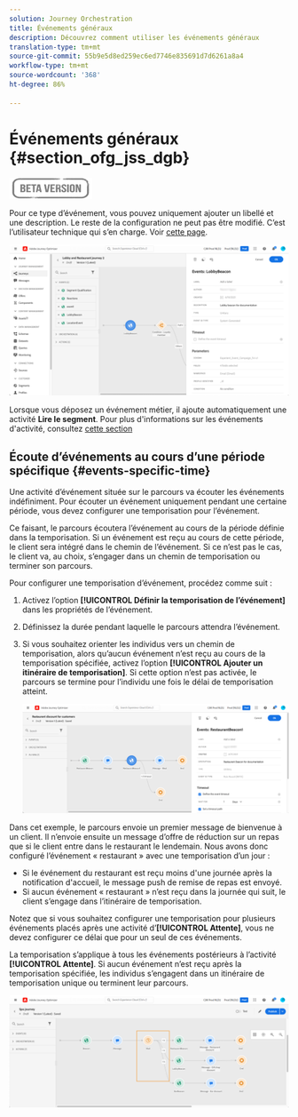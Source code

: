 ```yaml
---
solution: Journey Orchestration
title: Événements généraux
description: Découvrez comment utiliser les événements généraux
translation-type: tm+mt
source-git-commit: 55b9e5d8ed259ec6ed7746e835691d7d6261a8a4
workflow-type: tm+mt
source-wordcount: '368'
ht-degree: 86%

---
```


# Événements généraux {#section_ofg_jss_dgb}

![](../assets/do-not-localize/badge.png)

Pour ce type d’événement, vous pouvez uniquement ajouter un libellé et une description. Le reste de la configuration ne peut pas être modifié. C’est l’utilisateur technique qui s’en charge. Voir [cette page](../event/about-events.md).

![](../assets/general-events.png)

Lorsque vous déposez un événement métier, il ajoute automatiquement une activité **Lire le segment**. Pour plus d&#39;informations sur les événements d&#39;activité, consultez [cette section](../event/about-events.md)

## Écoute d’événements au cours d’une période spécifique {#events-specific-time}

Une activité d’événement située sur le parcours va écouter les événements indéfiniment. Pour écouter un événement uniquement pendant une certaine période, vous devez configurer une temporisation pour l’événement.

Ce faisant, le parcours écoutera l’événement au cours de la période définie dans la temporisation. Si un événement est reçu au cours de cette période, le client sera intégré dans le chemin de l’événement. Si ce n’est pas le cas, le client va, au choix, s’engager dans un chemin de temporisation ou terminer son parcours.

Pour configurer une temporisation d’événement, procédez comme suit :

1. Activez l’option **[!UICONTROL Définir la temporisation de l’événement]** dans les propriétés de l’événement.

1. Définissez la durée pendant laquelle le parcours attendra l’événement.

1. Si vous souhaitez orienter les individus vers un chemin de temporisation, alors qu’aucun événement n’est reçu au cours de la temporisation spécifiée, activez l’option **[!UICONTROL Ajouter un itinéraire de temporisation]**. Si cette option n’est pas activée, le parcours se termine pour l’individu une fois le délai de temporisation atteint.

   ![](../assets/event-timeout.png)

Dans cet exemple, le parcours envoie un premier message de bienvenue à un client. Il n’envoie ensuite un message d’offre de réduction sur un repas que si le client entre dans le restaurant le lendemain. Nous avons donc configuré l’événement « restaurant » avec une temporisation d’un jour :

* Si le événement du restaurant est reçu moins d&#39;une journée après la notification d&#39;accueil, le message push de remise de repas est envoyé.
* Si aucun événement « restaurant » n’est reçu dans la journée qui suit, le client s’engage dans l’itinéraire de temporisation.

Notez que si vous souhaitez configurer une temporisation pour plusieurs événements placés après une activité d’**[!UICONTROL Attente]**, vous ne devez configurer ce délai que pour un seul de ces événements.

La temporisation s’applique à tous les événements postérieurs à l’activité **[!UICONTROL Attente]**. Si aucun événement n’est reçu après la temporisation spécifiée, les individus s’engagent dans un itinéraire de temporisation unique ou terminent leur parcours.

![](../assets/event-timeout-group.png)
